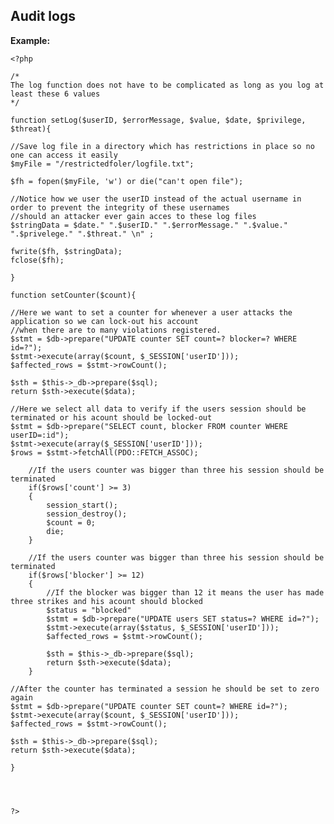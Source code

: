 
Audit logs
-------

**Example:**

    <?php

    /*
    The log function does not have to be complicated as long as you log at least these 6 values
    */

    function setLog($userID, $errorMessage, $value, $date, $privilege, $threat){

    //Save log file in a directory which has restrictions in place so no one can access it easily
    $myFile = "/restrictedfoler/logfile.txt";

    $fh = fopen($myFile, 'w') or die("can't open file");

    //Notice how we user the userID instead of the actual username in order to prevent the integrity of these usernames
    //should an attacker ever gain acces to these log files
    $stringData = $date." ".$userID." ".$errorMessage." ".$value." ".$privelege." ".$threat." \n" ;

    fwrite($fh, $stringData);
    fclose($fh);

    }

    function setCounter($count){

    //Here we want to set a counter for whenever a user attacks the application so we can lock-out his account 
    //when there are to many violations registered.
    $stmt = $db->prepare("UPDATE counter SET count=? blocker=? WHERE id=?");
    $stmt->execute(array($count, $_SESSION['userID']));
    $affected_rows = $stmt->rowCount();

    $sth = $this->_db->prepare($sql);
    return $sth->execute($data);

    //Here we select all data to verify if the users session should be terminated or his acount should be locked-out
    $stmt = $db->prepare("SELECT count, blocker FROM counter WHERE userID=:id");
    $stmt->execute(array($_SESSION['userID']));
    $rows = $stmt->fetchAll(PDO::FETCH_ASSOC);

        //If the users counter was bigger than three his session should be terminated
        if($rows['count'] >= 3)
        {
            session_start();
            session_destroy();
            $count = 0;
            die;
        }	

        //If the users counter was bigger than three his session should be terminated
        if($rows['blocker'] >= 12)
        {
            //If the blocker was bigger than 12 it means the user has made three strikes and his acount should blocked
            $status = "blocked"
            $stmt = $db->prepare("UPDATE users SET status=? WHERE id=?");
            $stmt->execute(array($status, $_SESSION['userID']));
            $affected_rows = $stmt->rowCount();

            $sth = $this->_db->prepare($sql);
            return $sth->execute($data);	
        }	

    //After the counter has terminated a session he should be set to zero again
    $stmt = $db->prepare("UPDATE counter SET count=? WHERE id=?");
    $stmt->execute(array($count, $_SESSION['userID']));
    $affected_rows = $stmt->rowCount();

    $sth = $this->_db->prepare($sql);
    return $sth->execute($data);

    }




    ?>



	